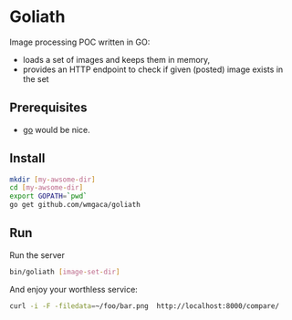# Goliath
Image processing POC written in GO:
* loads a set of images and keeps them in memory,
* provides an HTTP endpoint to check if given (posted) image exists in the set

## Prerequisites
* [go](http://golang.org) would be nice.

## Install
```bash
mkdir [my-awsome-dir]
cd [my-awsome-dir]
export GOPATH=`pwd`
go get github.com/wmgaca/goliath
```

## Run
Run the server
```bash
bin/goliath [image-set-dir]
```

And enjoy your worthless service:
```bash
curl -i -F -filedata=~/foo/bar.png  http://localhost:8000/compare/
```
